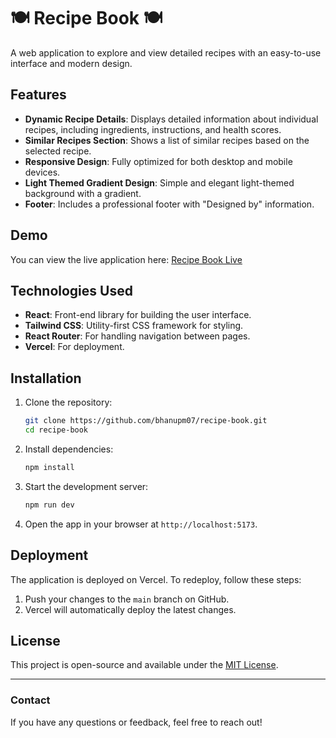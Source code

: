 # 🍽️ Recipe Book 🍽️

A web application to explore and view detailed recipes with an easy-to-use interface and modern design.

## Features

- **Dynamic Recipe Details**: Displays detailed information about individual recipes, including ingredients, instructions, and health scores.
- **Similar Recipes Section**: Shows a list of similar recipes based on the selected recipe.
- **Responsive Design**: Fully optimized for both desktop and mobile devices.
- **Light Themed Gradient Design**: Simple and elegant light-themed background with a gradient.
- **Footer**: Includes a professional footer with "Designed by" information.

## Demo

You can view the live application here: [Recipe Book Live](https://recipe-book-lime.vercel.app/)

## Technologies Used

- **React**: Front-end library for building the user interface.
- **Tailwind CSS**: Utility-first CSS framework for styling.
- **React Router**: For handling navigation between pages.
- **Vercel**: For deployment.

## Installation

1. Clone the repository:

   ```bash
   git clone https://github.com/bhanupm07/recipe-book.git
   cd recipe-book
   ```

2. Install dependencies:

   ```bash
   npm install
   ```

3. Start the development server:

   ```bash
   npm run dev
   ```

4. Open the app in your browser at `http://localhost:5173`.

## Deployment

The application is deployed on Vercel. To redeploy, follow these steps:

1. Push your changes to the `main` branch on GitHub.
2. Vercel will automatically deploy the latest changes.

## License

This project is open-source and available under the [MIT License](https://opensource.org/licenses/MIT).

---

### Contact

If you have any questions or feedback, feel free to reach out!
